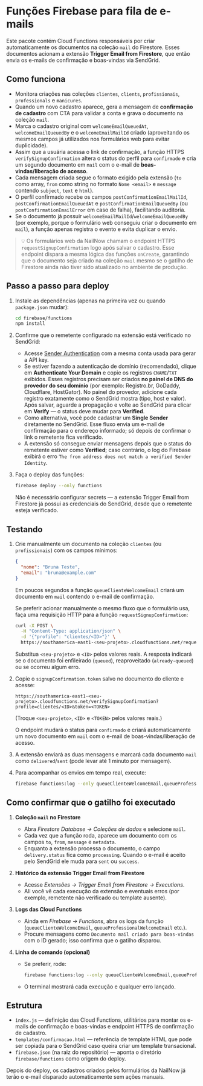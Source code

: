 # Funções Firebase para fila de e-mails

Este pacote contém Cloud Functions responsáveis por criar automaticamente os documentos na coleção `mail` do Firestore.
Esses documentos acionam a extensão **Trigger Email from Firestore**, que então envia os e-mails de confirmação e boas-vindas via SendGrid.

## Como funciona

- Monitora criações nas coleções `clientes`, `clients`, `profissionais`, `professionals` e `manicures`.
- Quando um novo cadastro aparece, gera a mensagem de **confirmação de cadastro** com CTA para validar a conta e grava o documento na coleção `mail`.
- Marca o cadastro original com `welcomeEmailQueuedAt`, `welcomeEmailQueuedBy` e o `welcomeEmailMailId` criado (aproveitando os mesmos campos já utilizados nos formulários web para evitar duplicidade).
- Assim que a usuária acessa o link de confirmação, a função HTTPS `verifySignupConfirmation` altera o status do perfil para `confirmado` e cria um segundo documento em `mail` com o e-mail de **boas-vindas/liberação de acesso**.
- Cada mensagem criada segue o formato exigido pela extensão (`to` como array, `from` como string no formato `Nome <email>` e `message` contendo `subject`, `text` e `html`).
- O perfil confirmado recebe os campos `postConfirmationEmailMailId`, `postConfirmationEmailQueuedAt` e `postConfirmationEmailQueuedBy` (ou `postConfirmationEmailError` em caso de falha), facilitando auditoria.
- Se o documento já possuir `welcomeEmailMailId`/`welcomeEmailQueuedBy` (por exemplo, porque o formulário web conseguiu criar o documento em `mail`), a função apenas registra o evento e evita duplicar o envio.

> 💡 Os formulários web da NailNow chamam o endpoint HTTPS `requestSignupConfirmation` logo após salvar o cadastro.
> Esse endpoint dispara a mesma lógica das funções `onCreate`, garantindo que o documento seja criado na coleção `mail` mesmo se o gatilho de Firestore ainda não tiver sido atualizado no ambiente de produção.

## Passo a passo para deploy

1. Instale as dependências (apenas na primeira vez ou quando `package.json` mudar):

   ```bash
   cd firebase/functions
   npm install
   ```

2. Confirme que o remetente configurado na extensão está verificado no SendGrid:

   - Acesse [Sender Authentication](https://app.sendgrid.com/settings/sender_auth) com a mesma conta usada para gerar a API key.
   - Se estiver fazendo a autenticação de domínio (recomendado), clique em **Authenticate Your Domain** e copie os registros `CNAME`/`TXT` exibidos.
     Esses registros precisam ser criados **no painel de DNS do provedor do seu domínio** (por exemplo: Registro.br, GoDaddy, Cloudflare, HostGator). No painel do provedor, adicione cada registro exatamente como o SendGrid mostra (tipo, host e valor).
     Após salvar, aguarde a propagação e volte ao SendGrid para clicar em **Verify** — o status deve mudar para **Verified**.
   - Como alternativa, você pode cadastrar um **Single Sender** diretamente no SendGrid. Esse fluxo envia um e-mail de confirmação para o endereço informado; só depois de confirmar o link o remetente fica verificado.
   - A extensão só consegue enviar mensagens depois que o status do remetente estiver como **Verified**; caso contrário, o log do Firebase exibirá o erro `The from address does not match a verified Sender Identity`.

3. Faça o deploy das funções:

   ```bash
   firebase deploy --only functions
   ```

   Não é necessário configurar secrets — a extensão Trigger Email from Firestore já possui as credenciais do SendGrid, desde que o remetente esteja verificado.

## Testando

1. Crie manualmente um documento na coleção `clientes` (ou `profissionais`) com os campos mínimos:

   ```json
   {
     "nome": "Bruna Teste",
     "email": "bruna@example.com"
   }
   ```

   Em poucos segundos a função `queueClienteWelcomeEmail` criará um documento em `mail` contendo o e-mail de confirmação.

   Se preferir acionar manualmente o mesmo fluxo que o formulário usa, faça uma requisição HTTP para a função `requestSignupConfirmation`:

   ```bash
   curl -X POST \
     -H "Content-Type: application/json" \
     -d '{"profile": "clientes/<ID>"}' \
     https://southamerica-east1-<seu-projeto>.cloudfunctions.net/requestSignupConfirmation
   ```

   Substitua `<seu-projeto>` e `<ID>` pelos valores reais. A resposta indicará se o documento foi enfileirado (`queued`), reaproveitado (`already-queued`) ou se ocorreu algum erro.

2. Copie o `signupConfirmation.token` salvo no documento do cliente e acesse:

   ```text
   https://southamerica-east1-<seu-projeto>.cloudfunctions.net/verifySignupConfirmation?profile=clientes/<ID>&token=<TOKEN>
   ```

   (Troque `<seu-projeto>`, `<ID>` e `<TOKEN>` pelos valores reais.)

   O endpoint mudará o status para `confirmado` e criará automaticamente um novo documento em `mail` com o e-mail de boas-vindas/liberação de acesso.

3. A extensão enviará as duas mensagens e marcará cada documento `mail` como `delivered`/`sent` (pode levar até 1 minuto por mensagem).

4. Para acompanhar os envios em tempo real, execute:

   ```bash
   firebase functions:log --only queueClienteWelcomeEmail,queueProfessionalWelcomeEmail,verifySignupConfirmation
   ```

## Como confirmar que o gatilho foi executado

1. **Coleção `mail` no Firestore**
   - Abra *Firestore Database → Coleções de dados* e selecione `mail`.
   - Cada vez que a função roda, aparece um documento com os campos `to`, `from`, `message` e `metadata`.
   - Enquanto a extensão processa o documento, o campo `delivery.status` fica como `processing`. Quando o e-mail é aceito pelo SendGrid ele muda para `sent` ou `success`.

2. **Histórico da extensão Trigger Email from Firestore**
   - Acesse *Extensões → Trigger Email from Firestore → Executions*.
   - Ali você vê cada execução da extensão e eventuais erros (por exemplo, remetente não verificado ou template ausente).

3. **Logs das Cloud Functions**
   - Ainda em *Firebase → Functions*, abra os logs da função (`queueClienteWelcomeEmail`, `queueProfessionalWelcomeEmail` etc.).
   - Procure mensagens como `Documento mail criado para boas-vindas` com o ID gerado; isso confirma que o gatilho disparou.

4. **Linha de comando (opcional)**
   - Se preferir, rode:

     ```bash
     firebase functions:log --only queueClienteWelcomeEmail,queueProfessionalWelcomeEmail
     ```

   - O terminal mostrará cada execução e qualquer erro lançado.

## Estrutura

- `index.js` — definição das Cloud Functions, utilitários para montar os e-mails de confirmação e boas-vindas e endpoint HTTPS de confirmação de cadastro.
- `templates/confirmacao.html` — referência de template HTML que pode ser copiada para o SendGrid caso queira criar um template transacional.
- `firebase.json` (na raiz do repositório) — aponta o diretório `firebase/functions` como origem do deploy.

Depois do deploy, os cadastros criados pelos formulários da NailNow já terão o e-mail disparado automaticamente sem ações manuais.
